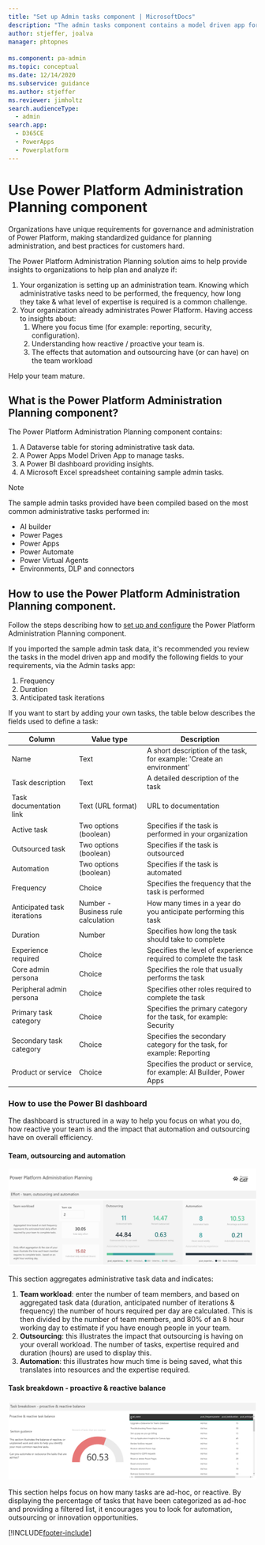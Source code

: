 ```yaml
---
title: "Set up Admin tasks component | MicrosoftDocs"
description: "The admin tasks component contains a model driven app for managing your admin tasks."
author: stjeffer, joalva
manager: phtopnes

ms.component: pa-admin
ms.topic: conceptual
ms.date: 12/14/2020
ms.subservice: guidance
ms.author: stjeffer
ms.reviewer: jimholtz
search.audienceType: 
  - admin
search.app: 
  - D365CE
  - PowerApps
  - Powerplatform
---
```


# Use Power Platform Administration Planning component

Organizations have unique requirements for governance and administration of Power Platform, making standardized guidance for planning administration, and best practices for customers hard.  

The Power Platform Administration Planning solution aims to help provide insights to organizations to help plan and analyze if:

1. Your organization is setting up an administration team.  Knowing which administrative tasks need to be performed, the frequency, how long they take & what level of expertise is required is a common challenge.
1. Your organization already administrates Power Platform. Having access to insights about:
    1. Where you focus time (for example: reporting, security, configuration). 
    1. Understanding how reactive / proactive your team is.
    1. The effects that automation and outsourcing have (or can have) on the team workload

Help your team mature.

## What is the Power Platform Administration Planning component?

The Power Platform Administration Planning component contains:

1. A Dataverse table for storing administrative task data.
1. A Power Apps Model Driven App to manage tasks.
1. A Power BI dashboard providing insights.
1. A Microsoft Excel spreadsheet containing sample admin tasks.

> [!NOTE]
> The sample admin tasks provided have been compiled based on the most common administrative tasks performed in:
>
> - AI builder
> - Power Pages
> - Power Apps
> - Power Automate
> - Power Virtual Agents
> - Environments, DLP and connectors

## How to use the Power Platform Administration Planning component.

Follow the steps describing how to [set up and configure](setup-admin-tasks-component.md) the Power Platform Administration Planning component.

If you imported the sample admin task data, it's recommended you review the tasks in the model driven app and modify the following fields to your requirements, via the Admin tasks app:

1. Frequency
1. Duration
1. Anticipated task iterations

If you want to start by adding your own tasks, the table below describes the fields used to define a task:

| Column | Value type | Description |
|---|---|---|
| Name | Text | A short description of the task, for example: 'Create an environment' |
| Task description | Text | A detailed description of the task |
| Task documentation link | Text (URL format) | URL to documentation | 
| Active task | Two options (boolean) | Specifies if the task is performed in your organization |
| Outsourced task | Two options (boolean) | Specifies if the task is outsourced |
| Automation | Two options (boolean) | Specifies if the task is automated |
| Frequency | Choice | Specifies the frequency that the task is performed |
| Anticipated task iterations | Number - Business rule calculation | How many times in a year do you anticipate performing this task |
| Duration | Number | Specifies how long the task should take to complete |
| Experience required | Choice | Specifies the level of experience required to complete the task |
| Core admin persona | Choice | Specifies the role that usually performs the task |
| Peripheral admin persona | Choice | Specifies other roles required to complete the task |
| Primary task category | Choice | Specifies the primary category for the task, for example: Security |
| Secondary task category | Choice | Specifies the secondary category for the task, for example: Reporting |
| Product or service | Choice | Specifies the product or service, for example: AI Builder, Power Apps |

### How to use the Power BI dashboard

The dashboard is structured in a way to help you focus on what you do, how reactive your team is and the impact that automation and outsourcing have on overall efficiency.

#### Team, outsourcing and automation

![Team, outsourcing and automation](media\PPAP-TeamOutsourcingAndAutomation.png "Team, outsourcing and automation dashboard section")

This section aggregates administrative task data and indicates:

1. **Team workload**: enter the number of team members, and based on aggregated task data (duration, anticipated number of iterations & frequency) the number of hours required per day are calculated.  This is then divided by the number of team members, and 80% of an 8 hour working day to estimate if you have enough people in your team.
1. **Outsourcing**: this illustrates the impact that outsourcing is having on your overall workload.  The number of tasks, expertise required and duration (hours) are used to display this.
1. **Automation**: this illustrates how much time is being saved, what this translates into resources and the expertise required.

#### Task breakdown - proactive & reactive balance

![Task breakdown - proactive & reactive balance](media\PPAP-TaskBreakdownProactiveAndReactiveBalance.png "Task breakdown - proactive and reactive balance")

This section helps focus on how many tasks are ad-hoc, or reactive. By displaying the percentage of tasks that have been categorized as ad-hoc and providing a filtered list, it encourages you to look for automation, outsourcing or innovation opportunities.

[!INCLUDE[footer-include](../../includes/footer-banner.md)]